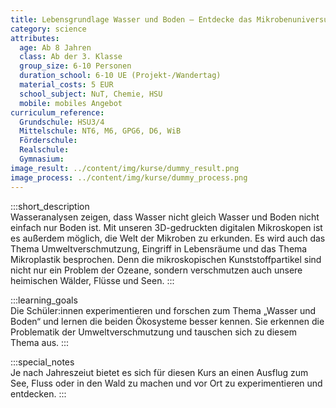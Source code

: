 ```yaml
---
title: Lebensgrundlage Wasser und Boden – Entdecke das Mikrobenuniversum
category: science
attributes:
  age: Ab 8 Jahren
  class: Ab der 3. Klasse
  group_size: 6-10 Personen
  duration_school: 6-10 UE (Projekt-/Wandertag)
  material_costs: 5 EUR
  school_subject: NuT, Chemie, HSU
  mobile: mobiles Angebot
curriculum_reference:
  Grundschule: HSU3/4
  Mittelschule: NT6, M6, GPG6, D6, WiB
  Förderschule:
  Realschule:
  Gymnasium:
image_result: ../content/img/kurse/dummy_result.png
image_process: ../content/img/kurse/dummy_process.png
---
```

:::short_description  
Wasseranalysen zeigen, dass Wasser nicht gleich Wasser und Boden nicht einfach nur Boden ist. Mit unseren 3D-gedruckten digitalen Mikroskopen ist es außerdem möglich, die Welt der Mikroben zu erkunden. Es wird auch das Thema Umweltverschmutzung, Eingriff in Lebensräume und das Thema Mikroplastik besprochen. Denn die mikroskopischen Kunststoffpartikel sind nicht nur ein Problem der Ozeane, sondern verschmutzen auch unsere heimischen Wälder, Flüsse und Seen.
:::

:::learning_goals  
Die Schüler:innen experimentieren und forschen zum Thema „Wasser und Boden“ und lernen die beiden Ökosysteme besser kennen. Sie erkennen die Problematik der Umweltverschmutzung und tauschen sich zu diesem Thema aus.
:::

:::special_notes  
Je nach Jahreszeiut bietet es sich für diesen Kurs an einen Ausflug zum See, Fluss oder in den Wald zu machen und vor Ort zu experimentieren und entdecken.
:::
